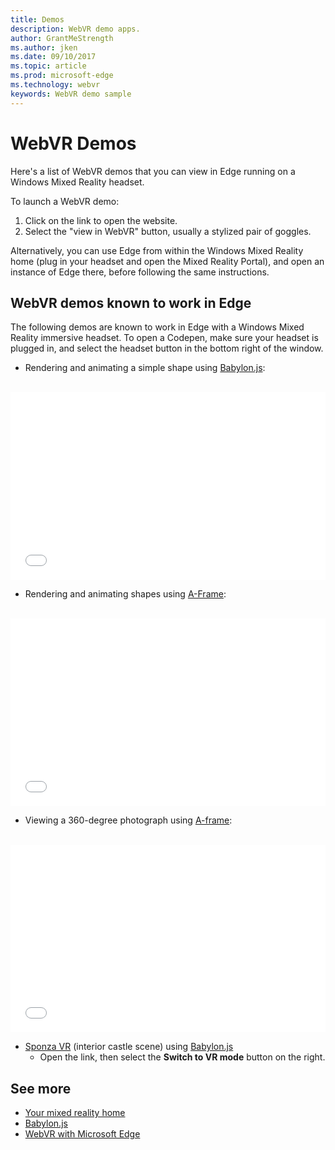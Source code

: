 ```yaml
---
title: Demos
description: WebVR demo apps. 
author: GrantMeStrength
ms.author: jken
ms.date: 09/10/2017
ms.topic: article
ms.prod: microsoft-edge
ms.technology: webvr
keywords: WebVR demo sample
---
```


# WebVR Demos

Here's a list of WebVR demos that you can view in Edge running on a Windows Mixed Reality headset.

To launch a WebVR demo:

1. Click on the link to open the website.
2. Select the "view in WebVR" button, usually a stylized pair of goggles.

Alternatively, you can use Edge from within the Windows Mixed Reality home (plug in your headset and open the Mixed Reality Portal), and open an instance of Edge there, before following the same instructions.  

## WebVR demos known to work in Edge

The following demos are known to work in Edge with a Windows Mixed Reality immersive headset. To open a Codepen, make sure your headset is plugged in, and select the headset button in the bottom right of the window.

* Rendering and animating a simple shape using [Babylon.js](//www.babylonjs.com/):

<br/>
<iframe height='300' scrolling='no' title='WebVR sample in Microsoft Edge with BabylonJS' src='//codepen.io/MicrosoftEdgeDocumentation/embed/QqrXLM/?height=300&theme-id=31247&default-tab=result&embed-version=2' frameborder='no' allowtransparency='true' allowfullscreen='true' style='width: 100%;'>See the Pen <a href='https://codepen.io/MicrosoftEdgeDocumentation/pen/QqrXLM/'>WebVR sample in Microsoft Edge with BabylonJS</a> by Microsoft Edge Docs (<a href='https://codepen.io/MicrosoftEdgeDocumentation'>@MicrosoftEdgeDocumentation</a>) on <a href='https://codepen.io'>CodePen</a>.
</iframe>

* Rendering and animating shapes using [A-Frame](//aframe.io):

<br/>
<iframe height='300' scrolling='no' title='WebVR sample in Micrsoft Edge with A-frame' src='//codepen.io/MicrosoftEdgeDocumentation/embed/RLwjYL/?height=300&theme-id=31247&default-tab=result&embed-version=2' frameborder='no' allowtransparency='true' allowfullscreen='true' style='width: 100%;'>See the Pen <a href='https://codepen.io/MicrosoftEdgeDocumentation/pen/RLwjYL/'>WebVR sample in Micrsoft Edge with A-frame</a> by Microsoft Edge Docs (<a href='https://codepen.io/MicrosoftEdgeDocumentation'>@MicrosoftEdgeDocumentation</a>) on <a href='https://codepen.io'>CodePen</a>.
</iframe>

* Viewing a 360-degree photograph using [A-frame](//aframe.io):

<br/>
<iframe height='300' scrolling='no' title='WebVR 360-degree image with Microsoft Edge' src='//codepen.io/MicrosoftEdgeDocumentation/embed/MEgBJd/?height=300&theme-id=31247&default-tab=result&embed-version=2' frameborder='no' allowtransparency='true' allowfullscreen='true' style='width: 100%;'>See the Pen <a href='https://codepen.io/MicrosoftEdgeDocumentation/pen/MEgBJd/'>WebVR 360-degree image with Microsoft Edge</a> by Microsoft Edge Docs (<a href='https://codepen.io/MicrosoftEdgeDocumentation'>@MicrosoftEdgeDocumentation</a>) on <a href='https://codepen.io'>CodePen</a>.
</iframe>

* [Sponza VR](https://www.babylonjs.com/) (interior castle scene) using [Babylon.js](https://www.babylonjs.com/)
    * Open the link, then select the **Switch to VR mode** button on the right.

## See more

* [Your mixed reality home](https://docs.microsoft.com/windows/mixed-reality/enthusiast-guide/your-mixed-reality-home)
* [Babylon.js](https://www.babylonjs.com/)
* [WebVR with Microsoft Edge](webvr-with-edge.md)